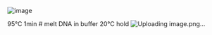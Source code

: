 


![image](https://github.com/user-attachments/assets/847dea4d-b3b4-42ba-85f8-d27508756e85)


95°C	1min	# melt DNA in buffer
20°C 	hold	![Uploading image.png…]()
